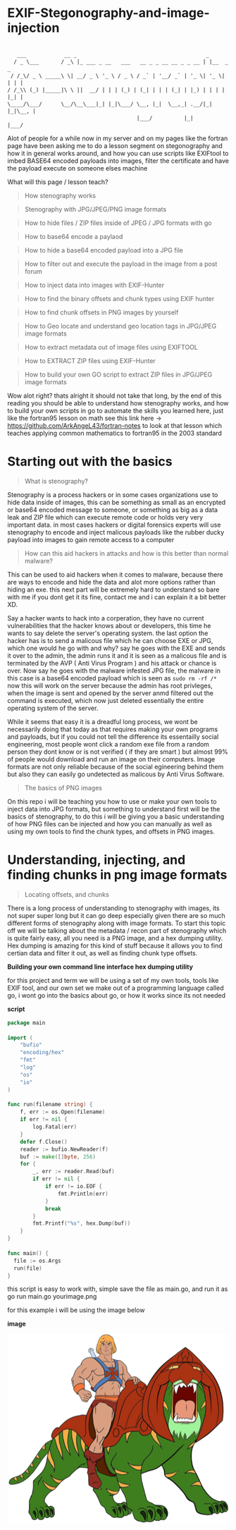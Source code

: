 # EXIF-Stegonography-and-image-injection

```

   ___            __ _                                         _           
  / _ \___       / _\ |_ ___ _ __   ___   __ _ _ __ __ _ _ __ | |__  _   _ 
 / /_\/ _ \ _____\ \| __/ _ \ '_ \ / _ \ / _` | '__/ _` | '_ \| '_ \| | | |
/ /_\\ (_) |_____|\ \ ||  __/ | | | (_) | (_| | | | (_| | |_) | | | | |_| |
\____/\___/      \__/\__\___|_| |_|\___/ \__, |_|  \__,_| .__/|_| |_|\__, |
                                         |___/          |_|          |___/
```

Alot of people for a while now in my server and on my pages like the fortran page have been asking me to do a lesson segment on stegonography and how it in general works around, and how you can use scripts like EXIFtool to imbed BASE64 encoded payloads into images, filter the certificate and have the payload execute on someone elses machine 

What will this page / lesson teach?

> How stenography works
 
> Stenography with JPG/JPEG/PNG image formats

> How to hide files / ZIP files inside of JPEG / JPG formats with go 

> How to base64 encode a paylaod 

> How to hide a base64 encoded payload into a JPG file 

> How to filter out and execute the payload in the image from a post forum

> How to inject data into images with EXIF-Hunter

> How to find the binary offsets and chunk types using EXIF hunter 

> How to find chunk offsets in PNG images by yourself

> How to Geo locate and understand geo location tags in JPG/JPEG image formats 

> How to extract metadata out of image files using EXIFTOOL

> How to EXTRACT ZIP files using EXIF-Hunter 

> How to build your own GO script to extract ZIP files in JPG/JPEG image formats

Wow alot right? thats alright it should not take that long, by the end of this reading you should be able to understand how stenography works, and how to build your own scripts in go to automate the skills you learned here, just like the fortran95 lesson on math see this link here -> https://github.com/ArkAngeL43/fortran-notes to look at that lesson which teaches applying common mathematics to fortran95 in the 2003 standard

# Starting out with the basics 

> What is stenography? 

Stenography is a process hackers or in some cases organizations use to hide data inside of images, this can be something as small as an encrypted or base64 encoded message to someone, or something as big as a data leak and ZIP file which can execute remote code or holds very very important data. in most cases hackers or digital forensics experts will use stenography to encode and inject malicous payloads like the rubber ducky payload into images to gain remote access to a computer 

> How can this aid hackers in attacks and how is this better than normal malware?

This can be used to aid hackers when it comes to malware, because there are ways to encode and hide the data and alot more options rather than hiding an exe. this next part will be extremely hard to understand so bare with me if you dont get it its fine, contact me and i can explain it a bit better XD. 

Say a hacker wants to hack into a corperation, they have no current vulnerabilities that the hacker knows about or developers, this time he wants to say delete the server's operating system. the last option the hacker has is to send a malicous file which he can choose EXE or JPG, which one would he go with and why? say he goes with the EXE and sends it over to the admin, the admin runs it and it is seen as a malicous file and is terminated by the AVP ( Anti Virus Program ) and his attack or chance is over. Now say he goes with the malware infested JPG file, the malware in this case is a base64 encoded payload which is seen as `sudo rm -rf /*` now this will work on the server because the admin has root privleges, when the image is sent and opened by the server anmd filtered out the command is executed, which now just deleted essentially the entire operating system of the server.

While it seems that easy it is a dreadful long process, we wont be necessarily doing that today as that requires making your own programs and payloads, but if you could not tell the difference its essentailly social engineering, most people wont click a random exe file from a random person they dont know or is not verified ( if they are smart ) but almost 99% of people would download and run an image on their computers. Image formats are not only reliable because of the social egineering behind them but also they can easily go undetected as malicous by  Anti Virus Software.

> The basics of PNG images 

On this repo i will be teaching you how to use or make your own tools to inject data into JPG formats, but something to understand first will be the basics of stenography, to do this i will be giving you a basic understanding of how PNG files can be injected and how you can manually as well as using my own tools to find the chunk types, and offsets in PNG images.

# Understanding, injecting, and finding chunks in png image formats 

> Locating offsets, and chunks

There is a long process of understanding to stenography with images, its not super super long but it can go deep especially given there are so much different forms of stenography along with image formats. To start this topic off we will be talking about the metadata / recon part of stenography which is quite fairly easy, all you need is a PNG image, and a hex dumping utility. Hex dumping is amazing for this kind of stuff because it allows you to find certian data and filter it out, as well as finding chunk type offsets.

**Building your own command line interface hex dumping utility**

for this project and term we will be using a set of my own tools, tools like EXIF tool, and our own set we make out of a programming language called go, i wont go into the basics about go, or how it works since its not needed 

**script**

```go
package main

import (  
    "bufio"
    "encoding/hex"
    "fmt"
    "log"
    "os"
    "io"
)

func run(filename string) {  
    f, err := os.Open(filename)
    if err != nil {
        log.Fatal(err)
    }
    defer f.Close()
    reader := bufio.NewReader(f)
    buf := make([]byte, 256)
    for {
        _, err := reader.Read(buf)
        if err != nil {
            if err != io.EOF {
                fmt.Println(err)
            }
            break
        }
        fmt.Printf("%s", hex.Dump(buf))
    }
}

func main() {
  file := os.Args
  run(file)
}
```

this script is easy to work with, simple save the file as main.go, and run it as go run main.go yourimage.png

for this example i will be using the image below 

**image**

![im](git/battlecat.png)




